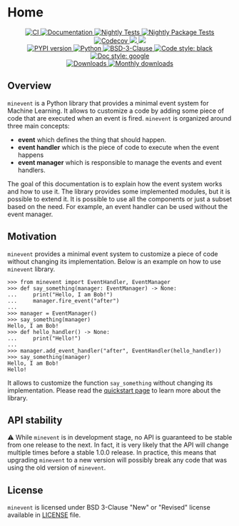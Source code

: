 # Home

<p align="center">
    <a href="https://github.com/durandtibo/minevent/actions">
        <img alt="CI" src="https://github.com/durandtibo/minevent/workflows/CI/badge.svg">
    </a>
    <a href="https://durandtibo.github.io/minevent/">
        <img alt="Documentation" src="https://github.com/durandtibo/minevent/workflows/Documentation/badge.svg">
    </a>
    <a href="https://github.com/durandtibo/minevent/actions">
        <img alt="Nightly Tests" src="https://github.com/durandtibo/minevent/workflows/Nightly%20Tests/badge.svg">
    </a>
    <a href="https://github.com/durandtibo/minevent/actions">
        <img alt="Nightly Package Tests" src="https://github.com/durandtibo/minevent/workflows/Nightly%20Package%20Tests/badge.svg">
    </a>
    <br/>
    <a href="https://codecov.io/gh/durandtibo/minevent">
        <img alt="Codecov" src="https://codecov.io/gh/durandtibo/minevent/branch/main/graph/badge.svg">
    </a>
    <a href="https://codeclimate.com/github/durandtibo/minevent/maintainability">
        <img src="https://api.codeclimate.com/v1/badges/140297b4dc048f952298/maintainability" />
    </a>
    <a href="https://codeclimate.com/github/durandtibo/minevent/test_coverage">
        <img src="https://api.codeclimate.com/v1/badges/140297b4dc048f952298/test_coverage" />
    </a>
    <br/>
    <a href="https://pypi.org/project/minevent/">
        <img alt="PYPI version" src="https://img.shields.io/pypi/v/minevent">
    </a>
    <a href="https://pypi.org/project/minevent/">
        <img alt="Python" src="https://img.shields.io/pypi/pyversions/minevent.svg">
    </a>
    <a href="https://opensource.org/licenses/BSD-3-Clause">
        <img alt="BSD-3-Clause" src="https://img.shields.io/pypi/l/minevent">
    </a>
    <a href="https://github.com/psf/black">
        <img  alt="Code style: black" src="https://img.shields.io/badge/code%20style-black-000000.svg">
    </a>
    <a href="https://google.github.io/styleguide/pyguide.html#s3.8-comments-and-docstrings">
        <img  alt="Doc style: google" src="https://img.shields.io/badge/%20style-google-3666d6.svg">
    </a>
    <br/>
    <a href="https://pepy.tech/project/minevent">
        <img  alt="Downloads" src="https://static.pepy.tech/badge/minevent">
    </a>
    <a href="https://pepy.tech/project/minevent">
        <img  alt="Monthly downloads" src="https://static.pepy.tech/badge/minevent/month">
    </a>
    <br/>
</p>

## Overview

`minevent` is a Python library that provides a minimal event system for Machine Learning.
It allows to customize a code by adding some piece of code that are executed when an event is
fired.
`minevent` is organized around three main concepts:

- **event** which defines the thing that should happen.
- **event handler** which is the piece of code to execute when the event happens
- **event manager** which is responsible to manage the events and event handlers.

The goal of this documentation is to explain how the event system works and how to use it.
The library provides some implemented modules, but it is possible to extend it.
It is possible to use all the components or just a subset based on the need.
For example, an event handler can be used without the event manager.

## Motivation

`minevent` provides a minimal event system to customize a piece of code without changing its
implementation.
Below is an example on how to use `minevent` library.

```pycon
>>> from minevent import EventHandler, EventManager
>>> def say_something(manager: EventManager) -> None:
...     print("Hello, I am Bob!")
...     manager.fire_event("after")
...
>>> manager = EventManager()
>>> say_something(manager)
Hello, I am Bob!
>>> def hello_handler() -> None:
...     print("Hello!")
...
>>> manager.add_event_handler("after", EventHandler(hello_handler))
>>> say_something(manager)
Hello, I am Bob!
Hello!

```

It allows to customize the function `say_something` without changing its implementation.
Please read the [quickstart page](quickstart.md) to learn more about the library.

## API stability

:warning: While `minevent` is in development stage, no API is guaranteed to be stable from one
release to the next. In fact, it is very likely that the API will change multiple times before a
stable 1.0.0 release. In practice, this means that upgrading `minevent` to a new version will
possibly break any code that was using the old version of `minevent`.

## License

`minevent` is licensed under BSD 3-Clause "New" or "Revised" license available
in [LICENSE](https://github.com/durandtibo/minevent/blob/main/LICENSE) file.
